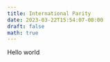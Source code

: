 ```yaml
---
title: International Parity
date: 2023-03-22T15:54:07-08:00
draft: false
math: true
---
```

Hello world